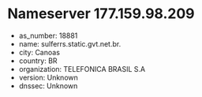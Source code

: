 # Nameserver 177.159.98.209

* as_number: 18881
* name: sulferrs.static.gvt.net.br.
* city: Canoas
* country: BR
* organization: TELEFONICA BRASIL S.A
* version: Unknown
* dnssec: Unknown
